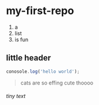 # my-first-repo

1) a
1) list
1) is fun

## little header



```js
conosole.log('hello world');
```
>cats are so effing cute thoooo

###### tiny text
